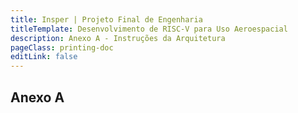 ```yaml
---
title: Insper | Projeto Final de Engenharia
titleTemplate: Desenvolvimento de RISC-V para Uso Aeroespacial
description: Anexo A - Instruções da Arquitetura
pageClass: printing-doc
editLink: false
---
```


## Anexo A

<!--@include: @/reference/isa/index.md-->
